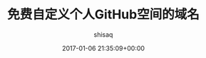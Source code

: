 ---
author: shisaq
comments: true
date: 2017-01-06 21:35:09+00:00
layout: post
title: 免费自定义个人GitHub空间的域名
categories:
- 前端学习笔记
---